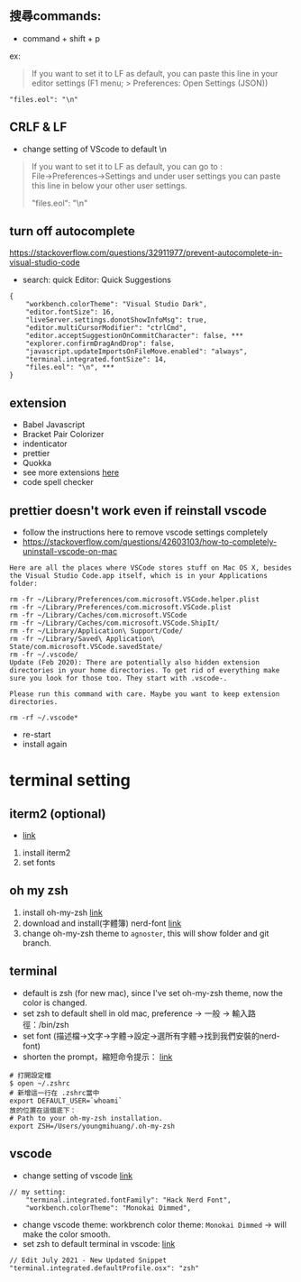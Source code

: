 ## 搜尋commands:
- command + shift + p

ex:
> If you want to set it to LF as default, you can paste this line in your editor settings (F1 menu; > Preferences: Open Settings (JSON))
```
"files.eol": "\n"
```

## CRLF & LF
- change setting of VScode to default \n
> If you want to set it to LF as default, you can go to :    
> File->Preferences->Settings and under user settings you can paste this line in below your other user settings.
> 
> "files.eol": "\n"

## turn off autocomplete
https://stackoverflow.com/questions/32911977/prevent-autocomplete-in-visual-studio-code

- search: quick
Editor: Quick Suggestions
```
{
    "workbench.colorTheme": "Visual Studio Dark",
    "editor.fontSize": 16,
    "liveServer.settings.donotShowInfoMsg": true,
    "editor.multiCursorModifier": "ctrlCmd",
    "editor.acceptSuggestionOnCommitCharacter": false, ***
    "explorer.confirmDragAndDrop": false,
    "javascript.updateImportsOnFileMove.enabled": "always",
    "terminal.integrated.fontSize": 14,
    "files.eol": "\n", ***
}
```

## extension

- Babel Javascript
- Bracket Pair Colorizer
- indenticator
- prettier
- Quokka
- see more extensions [here](https://hackmd.io/@yellowful/Hkk8PdWBt)
- code spell checker

## prettier doesn't work even if reinstall vscode
- follow the instructions here to remove vscode settings completely
- https://stackoverflow.com/questions/42603103/how-to-completely-uninstall-vscode-on-mac
```
Here are all the places where VSCode stores stuff on Mac OS X, besides the Visual Studio Code.app itself, which is in your Applications folder:

rm -fr ~/Library/Preferences/com.microsoft.VSCode.helper.plist 
rm -fr ~/Library/Preferences/com.microsoft.VSCode.plist 
rm -fr ~/Library/Caches/com.microsoft.VSCode
rm -fr ~/Library/Caches/com.microsoft.VSCode.ShipIt/
rm -fr ~/Library/Application\ Support/Code/
rm -fr ~/Library/Saved\ Application\ State/com.microsoft.VSCode.savedState/
rm -fr ~/.vscode/
Update (Feb 2020): There are potentially also hidden extension directories in your home directories. To get rid of everything make sure you look for those too. They start with .vscode-.

Please run this command with care. Maybe you want to keep extension directories.

rm -rf ~/.vscode*
```
- re-start
- install again


# terminal setting

## iterm2 (optional)
- [link](https://medium.com/statementdog-engineering/prettify-your-zsh-command-line-prompt-3ca2acc967f)
1. install iterm2
2. set fonts

## oh my zsh
1. install oh-my-zsh [link](https://medium.com/statementdog-engineering/prettify-your-zsh-command-line-prompt-3ca2acc967f)
2. download and install(字體簿) nerd-font [link](https://gist.github.com/480/3b41f449686a089f34edb45d00672f28)
3. change oh-my-zsh theme to  `agnoster`, this will show folder and git branch.

## terminal
- default is zsh (for new mac), since I've set oh-my-zsh theme, now the color is changed.
- set zsh to default shell in old mac, preference -> 一般 -> 輸入路徑：/bin/zsh
- set font (描述檔->文字->字體->設定->選所有字體->找到我們安裝的nerd-font)
- shorten the prompt，縮短命令提示： [link](https://cyeninesky3.medium.com/bin-to-zsh-%E8%A8%AD%E5%AE%9A%E6%B5%81%E7%A8%8B-d29fe60a4121) 
```
# 打開設定檔
$ open ~/.zshrc
# 新增這一行在 .zshrc當中
export DEFAULT_USER=`whoami`
放的位置在這個底下：
# Path to your oh-my-zsh installation.
export ZSH=/Users/youngmihuang/.oh-my-zsh
```

## vscode
- change setting of vscode [link](https://medium.com/statementdog-engineering/prettify-your-zsh-command-line-prompt-3ca2acc967f)
```
// my setting:
    "terminal.integrated.fontFamily": "Hack Nerd Font",
    "workbench.colorTheme": "Monokai Dimmed",
```
- change vscode theme: workbrench color theme: `Monokai Dimmed` -> will make the color smooth.
- set zsh to default terminal in vscode: 
[link](https://stackoverflow.com/questions/64001669/zsh-and-vscode-default-shells)
```shell
// Edit July 2021 - New Updated Snippet
"terminal.integrated.defaultProfile.osx": "zsh"
```





